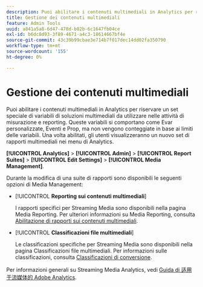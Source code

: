 ```yaml
---
description: Puoi abilitare i contenuti multimediali in Analytics per riservare un set speciale di variabili di soluzioni multimediali da utilizzare nelle attività di misurazione e reporting.
title: Gestione dei contenuti multimediali
feature: Admin Tools
uuid: a841a5a8-6d47-478d-b02b-6c1647fb04ce
exl-id: b6dc8d93-3f89-4671-a4c3-18614667bf4e
source-git-commit: 43c39b99cbae3e714b7f017dec14dd02fa350790
workflow-type: tm+mt
source-wordcount: '155'
ht-degree: 0%

---
```


# Gestione dei contenuti multimediali

Puoi abilitare i contenuti multimediali in Analytics per riservare un set speciale di variabili di soluzioni multimediali da utilizzare nelle attività di misurazione e reporting. Queste variabili si comportano come Evar personalizzate, Eventi e Prop, ma non vengono conteggiate in base ai limiti delle variabili. Una volta abilitati, gli utenti visualizzeranno un nuovo set di rapporti multimediali nei menu di Analytics.

**[!UICONTROL Analytics]** > **[!UICONTROL Admin]** > **[!UICONTROL Report Suites]** > **[!UICONTROL Edit Settings]** > **[!UICONTROL Media Management]**.

Durante la modifica di una suite di rapporti sono disponibili le seguenti opzioni di Media Management:

* [!UICONTROL **Reporting sui contenuti multimediali**]

  I rapporti specifici per Streaming Media sono disponibili nella pagina Media Reporting. Per ulteriori informazioni su Media Reporting, consulta [Abilitazione di rapporti sui contenuti multimediali](https://experienceleague.adobe.com/docs/media-analytics/using/media-reports/media-reports-enable.html).

* [!UICONTROL **Classificazioni file multimediali**]

  Le classificazioni specifiche per Streaming Media sono disponibili nella pagina Classificazioni file multimediali. Per informazioni sulle classificazioni, consulta [Classificazioni di conversione](/help/admin/admin/c-manage-report-suites/c-edit-report-suites/conversion-var-admin/conversion-classifications.md).

Per informazioni generali su Streaming Media Analytics, vedi [Guida di 适用于流媒体的 Adobe Analytics](https://experienceleague.adobe.com/docs/media-analytics/using/media-overview.html?lang=it).
